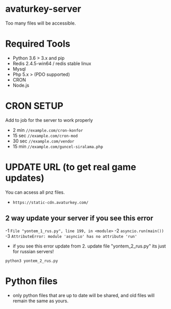 # avaturkey-server


Too many files will be accessible.

# Required Tools 

- Python 3.6 > 3.x and pip
- Redis 2.4.5-win64 / redis stable linux
- Mysql
- Php 5.x > (PDO supported) 
- CRON
- Node.js

# CRON SETUP

Add to job for the server to work properly

- 2 min
`//example.com/cron-konfor`
- 15 sec
`//example.com/cron-mod`
- 30 sec
`//example.com/vendor`
- 15 min
`//example.com/guncel-siralama.php`

# UPDATE URL (to get real game updates)
You can acsess all pnz files.
- `https://static-cdn.avaturkey.com/`

## 2 way update your server if you see this error 
-1
  `File "yontem_1_rus.py", line 199, in <module>`
  -2
    `asyncio.run(main())`
    -3
   `AttributeError: module 'asyncio' has no attribute 'run'`
    
  - if you see this error update from 2. update file "yontem_2_rus.py" its just for russian servers!
  
  `python3 yontem_2_rus.py`
   

# Python files 

- only python files that are up to date will be shared, and old files will remain the same as yours.





